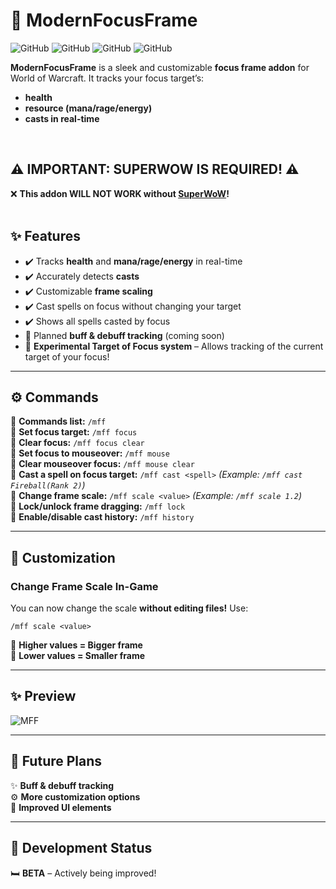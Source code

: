 # 🎯 ModernFocusFrame

![GitHub](https://img.shields.io/badge/Version-1.0-blue)
![GitHub](https://img.shields.io/badge/License-MIT-green)
![GitHub](https://img.shields.io/badge/Requires-SuperWoW-red)
![GitHub](https://img.shields.io/badge/Game-World%20of%20Warcraft-orange)

**ModernFocusFrame** is a sleek and customizable **focus frame addon** for World of Warcraft.
It tracks your focus target’s:
- **health**
- **resource (mana/rage/energy)**
- **casts in real-time**

<br>

## ⚠️ **IMPORTANT: SUPERWOW IS REQUIRED!** ⚠️  
❌ **This addon WILL NOT WORK without [SuperWoW](https://github.com/balakethelock/SuperWoW/releases)!**  
<br>
## ✨ Features
- ✔️ Tracks **health** and **mana/rage/energy** in real-time  
- ✔️ Accurately detects **casts**  
- ✔️ Customizable **frame scaling**  
- ✔️ Cast spells on focus without changing your target
- ✔️ Shows all spells casted by focus
- 🔄 Planned **buff & debuff tracking** (coming soon)  
- 🎨 **Experimental Target of Focus system** – Allows tracking of the current target of your focus!  

---
## ⚙️ Commands
📌 **Commands list:** `/mff`<br>
📌 **Set focus target:** `/mff focus`  
📌 **Clear focus:** `/mff focus clear`  
📌 **Set focus to mouseover:** `/mff mouse`  
📌 **Clear mouseover focus:** `/mff mouse clear`  
📌 **Cast a spell on focus target:** `/mff cast <spell>` *(Example: `/mff cast Fireball(Rank 2)`)*  
📌 **Change frame scale:** `/mff scale <value>` *(Example: `/mff scale 1.2`)*  
📌 **Lock/unlock frame dragging:** `/mff lock`  
📌 **Enable/disable cast history:** `/mff history`  

---
## 🎨 Customization
### Change Frame Scale In-Game
You can now change the scale **without editing files!** Use:
```
/mff scale <value>
```
📏 **Higher values = Bigger frame**  
📝 **Lower values = Smaller frame**  

---
## ✨ Preview  
![MFF](https://github.com/user-attachments/assets/98888541-61de-4524-88b9-b0e8e20f0d32)


---
## 🔮 Future Plans  
✨ **Buff & debuff tracking**  
⚙️ **More customization options**  
🎨 **Improved UI elements**  

---
## 🔧 Development Status  
🛏️ **BETA** – Actively being improved!
